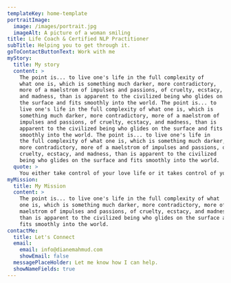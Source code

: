 ```yaml
---
templateKey: home-template
portraitImage:
  image: /images/portrait.jpg
  imageAlt: A picture of a woman smiling
title: Life Coach & Certified NLP Practitioner
subTitle: Helping you to get through it.
goToContactButtonText: Work with me
myStory:
  title: My story
  content: >
    The point is... to live one's life in the full complexity of
    what one is, which is something much darker, more contradictory,
    more of a maelstrom of impulses and passions, of cruelty, ecstacy,
    and madness, than is apparent to the civilized being who glides on
    the surface and fits smoothly into the world. The point is... to
    live one's life in the full complexity of what one is, which is
    something much darker, more contradictory, more of a maelstrom of
    impulses and passions, of cruelty, ecstacy, and madness, than is
    apparent to the civilized being who glides on the surface and fits
    smoothly into the world. The point is... to live one's life in
    the full complexity of what one is, which is something much darker,
    more contradictory, more of a maelstrom of impulses and passions, of
    cruelty, ecstacy, and madness, than is apparent to the civilized
    being who glides on the surface and fits smoothly into the world.
  quote: >
    You either take control of your love life or it takes control of you. It’s that simple.
myMission:
  title: My Mission
  content: >
    The point is... to live one's life in the full complexity of what
    one is, which is something much darker, more contradictory, more of a
    maelstrom of impulses and passions, of cruelty, ecstacy, and madness,
    than is apparent to the civilized being who glides on the surface and
    fits smoothly into the world.
contactMe: 
  title: Let's Connect
  email:
    email: info@dianemahmud.com
    showEmail: false
  messagePlaceHolder: Let me know how I can help.
  showNameFields: true
---
```

